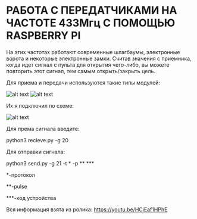 # РАБОТА С ПЕРЕДАТЧИКАМИ НА ЧАСТОТЕ 433Мгц С ПОМОЩЬЮ RASPBERRY PI

На этих частотах работают современные шлагбаумы, электронные ворота и некоторые электронные замки. Считав значения с приемника, когда идет сигнал с пульта для открытия чего-либо, вы можете повторить этот сигнал, тем самым открыть/закрыть цель.

Для приема и передачи используются такие типы модулей:

![alt text](https://static-sl.insales.ru/images/products/1/1171/141264019/1070.jpg)
![alt text](https://ae01.alicdn.com/kf/HTB1day5aULrK1Rjy1zbq6AenFXa6/QIACHIP-433-Mhz.jpg)

Их я подключил по схеме:

![alt text](https://github.com/EternalB-1/rf/tree/master/img/Screenshot_1.png)

Для према сигнала введите:

python3 recieve.py -g 20

Для отправки сигнала:

python3 send.py -g 21 -t * -p ** ***

*-протокол

**-pulse

***-код устройства

Вся информация взята из ролика: https://youtu.be/HCiEaf1HPhE
